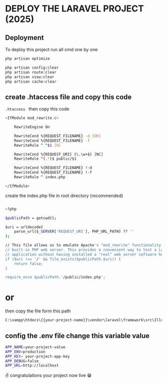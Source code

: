 
# DEPLOY THE LARAVEL PROJECT (2025)


## Deployment

To deploy this project run all cmd one by one

```bash
php artisan optimize
```
```bash
php artisan config:clear
php artisan route:clear
php artisan view:clear
php artisan cache:clear
```
## create .htaccess file and copy this code
```.htaccess ```
then copy this code 
```bash
<IfModule mod_rewrite.c>

    RewriteEngine On

    RewriteCond %{REQUEST_FILENAME} -d [OR]
    RewriteCond %{REQUEST_FILENAME} -f
    RewriteRule ^ ^$1 [N]

    RewriteCond %{REQUEST_URI} (\.\w+$) [NC]
    RewriteRule ^(.*)$ public/$1

    RewriteCond %{REQUEST_FILENAME} !-d
    RewriteCond %{REQUEST_FILENAME} !-f
    RewriteRule ^ index.php

</IfModule>


```
create the index.php file in root directory  (recommended)
```bash

<?php

$publicPath = getcwd();

$uri = urldecode(
    parse_url($_SERVER['REQUEST_URI'], PHP_URL_PATH) ?? ''
);

// This file allows us to emulate Apache's "mod_rewrite" functionality from the
// built-in PHP web server. This provides a convenient way to test a Laravel
// application without having installed a "real" web server software here.
if ($uri !== '/' && file_exists($publicPath.$uri)) {
    return false;
}

require_once $publicPath.'/public/index.php';

```
# or 
then copy the file form this path 
```bash
C:\xampp\htdocs\{{your-project-name}}\vendor\laravel\framework\src\Illuminate\Foundation\resources\server.php
```
## config the .env file change this variable value 
```bash
APP_NAME=your-project-value 
APP_ENV=production
APP_KEY= your-project-app-key
APP_DEBUG=false
APP_URL=http://localhost
```
✌ congratulations your project now live 😁
